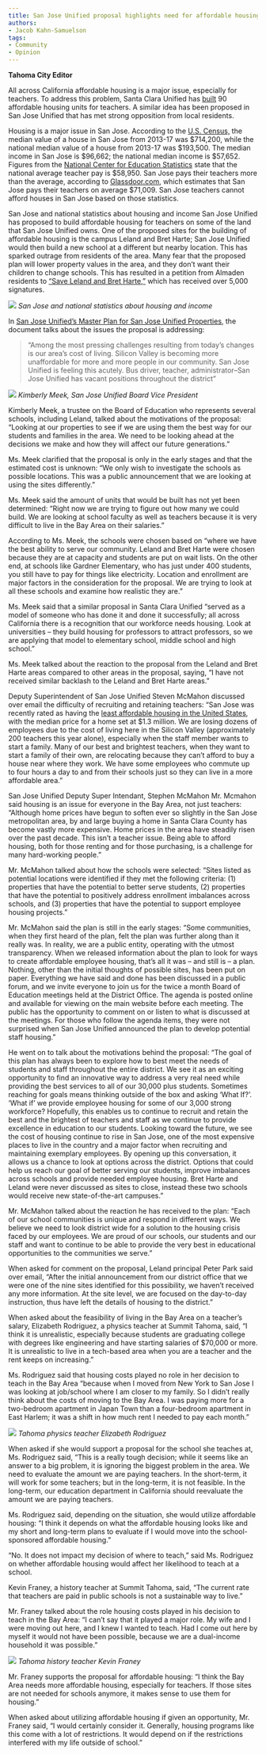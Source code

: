 ```yaml
---
title: San Jose Unified proposal highlights need for affordable housing
authors:
- Jacob Kahn-Samuelson
tags:
- Community
- Opinion
---
```


**Tahoma City Editor**

All across California affordable housing is a major issue, especially for teachers. To address this problem, Santa Clara Unified has [built](https://www.sfchronicle.com/education/article/Teacher-housing-helps-educators-stay-put-amid-7463584.php) 90 affordable housing units for teachers. A similar idea has been proposed in San Jose Unified that has met strong opposition from local residents.

Housing is a major issue in San Jose. According to the [U.S. Census,](https://www.census.gov/quickfacts/fact/table/sanjosecitycalifornia,US/PST045217) the median value of a house in San Jose from 2013-17 was $714,200, while the national median value of a house from 2013-17 was $193,500. The median income in San Jose is $96,662; the national median income is $57,652. Figures from the [National Center for Education Statistics](https://nces.ed.gov/programs/digest/d17/tables/dt17_211.60.asp) state that the national average teacher pay is $58,950. San Jose pays their teachers more than the average, according to [Glassdoor.com](https://www.glassdoor.com/Salaries/san-jose-teacher-salary-SRCH_IL.0,8_IM761_KO9,16.htm), which estimates that San Jose pays their teachers on average $71,009. San Jose teachers cannot afford houses in San Jose based on those statistics.

San Jose and national statistics about housing and income
San Jose Unified has proposed to build affordable housing for teachers on some of the land that San Jose Unified owns. One of the proposed sites for the building of affordable housing is the campus Leland and Bret Harte; San Jose Unified would then build a new school at a different but nearby location. This has sparked outrage from residents of the area. Many fear that the proposed plan will lower property values in the area, and they don’t want their children to change schools. This has resulted in a petition from Almaden residents to [“Save Leland and Bret Harte,”](https://www.change.org/p/san-jose-unified-school-district-board-trustees-save-leland-and-bret-harte-schools) which has received over 5,000 signatures.

![](https://lh3.googleusercontent.com/cY-BhsaNzFvBcf70TtCMrLIJicCVOceaKy4oK-o3LwEn05IHGJJdvZXRgHnuJA2HVRa8dl_e9TXHKG3tqWPJEwq6uk9_oyxcfITjKTcHdHN-meXibgdAg6iQH_6vde1-A4NfDzXM5uWhIDPGEE5q7FM56C30693fHJDxwrhDXDMk7srCldzEI_hYCeG9ARtSUjZGXrc55n3vG69ibzuMQYkE6olkHl-T_RghhM0ujhiuLlCChxKP3ujvc-z5quoxXoR0iWRuwIOws2KNEFe2zbKWlAl2yF30iOG2nn9tYg0zAg3xdMMuEF4n_A1I5Q_9uTI6Mn1NRDDGhfQgwRs_GTuiM06qZU6xiDwrG9MUfWD9H1IQhFmHSaaZETb7u0iOqoAS3eqitenJ-YVOKzJc620HjLagBeETwza_yf0eFcLSsMIOKMON-0tXsSY8GjoCRNg3Zec8rsw42yUEq0735WBjyyys9DoQ-CN1G0gMzcG0C_CD0RgNuNrXQ-gpm1gsE8mfrCn2R73vG_DZHWkPqUByhGDqjKFsip4CW5Q87NiY42ZWsNxv4ycuMAXis_FQE69sF0s7XXbJI7sjwh-crFGwcxGhMmPFeFwzineCC-oGau0I6Bljh3_cc8NMcywUO6kPUgnoJcoK4URIuGzdhGXllxMIVzfVdxxcsl0SdlHW8Zl3LqNx7pSZPw0JSacS_oguRhSgCSwJkHniKA=w747-h448-no)
*San Jose and national statistics about housing and income*

In [San Jose Unified’s Master Plan for San Jose Unified Properties](https://agendaonline.net/public/Meeting/Attachments/DisplayAttachment.aspx?AttachmentID=909677&IsArchive=0), the document talks about the issues the proposal is addressing:

> “Among the most pressing challenges resulting from today’s changes is our area’s cost of living. Silicon Valley is becoming more unaffordable for more and more people in our community. San Jose Unified is feeling this acutely. Bus driver, teacher, administrator–San Jose Unified has vacant positions throughout the district”


![](https://summitpsnewsorg.files.wordpress.com/2018/12/Kimberly-Meek-Photo.Jacob-Kahn-Samuelson.jpg)
*Kimberly Meek, San Jose Unified Board Vice President*

Kimberly Meek, a trustee on the Board of Education who represents several schools, including Leland, talked about the motivations of the proposal: “Looking at our properties to see if we are using them the best way for our students and families in the area. We need to be looking ahead at the decisions we make and how they will affect our future generations.”

Ms. Meek clarified that the proposal is only in the early stages and that the estimated cost is unknown: “We only wish to investigate the schools as possible locations. This was a public announcement that we are looking at using the sites differently.”

Ms. Meek said the amount of units that would be built has not yet been determined: “Right now we are trying to figure out how many we could build. We are looking at school faculty as well as teachers because it is very difficult to live in the Bay Area on their salaries.”

According to Ms. Meek, the schools were chosen based on “where we have the best ability to serve our community. Leland and Bret Harte were chosen because they are at capacity and students are put on wait lists. On the other end, at schools like Gardner Elementary, who has just under 400 students, you still have to pay for things like electricity. Location and enrollment are major factors in the consideration for the proposal. We are trying to look at all these schools and examine how realistic they are.”

Ms. Meek said that a similar proposal in Santa Clara Unified “served as a model of someone who has done it and done it successfully; all across California there is a recognition that our workforce needs housing. Look at universities – they build housing for professors to attract professors, so we are applying that model to elementary school, middle school and high school.”

Ms. Meek talked about the reaction to the proposal from the Leland and Bret Harte areas compared to other areas in the proposal, saying, “I have not received similar backlash to the Leland and Bret Harte areas.”

Deputy Superintendent of San Jose Unified Steven McMahon discussed over email the difficulty of recruiting and retaining teachers: “San Jose was recently rated as having the [least affordable housing in the United States](https://www.mercurynews.com/2018/09/06/san-jose-tops-list-for-least-affordable-housing-in-u-s/), with the median price for a home set at $1.3 million. We are losing dozens of employees due to the cost of living here in the Silicon Valley (approximately 200 teachers this year alone), especially when the staff member wants to start a family. Many of our best and brightest teachers, when they want to start a family of their own, are relocating because they can’t afford to buy a house near where they work. We have some employees who commute up to four hours a day to and from their schools just so they can live in a more affordable area.”

San Jose Unified Deputy Super Intendant, Stephen McMahon
Mr. Mcmahon said housing is an issue for everyone in the Bay Area, not just teachers: “Although home prices have begun to soften ever so slightly in the San Jose metropolitan area, by and large buying a home in Santa Clara County has become vastly more expensive. Home prices in the area have steadily risen over the past decade. This isn’t a teacher issue. Being able to afford housing, both for those renting and for those purchasing, is a challenge for many hard-working people.”

Mr. McMahon talked about how the schools were selected: “Sites listed as potential locations were identified if they met the following criteria: (1) properties that have the potential to better serve students, (2) properties that have the potential to positively address enrollment imbalances across schools, and (3) properties that have the potential to support employee housing projects.”

Mr. McMahon said the plan is still in the early stages: “Some communities, when they first heard of the plan, felt the plan was further along than it really was. In reality, we are a public entity, operating with the utmost transparency. When we released information about the plan to look for ways to create affordable employee housing, that’s all it was – and still is – a plan.  Nothing, other than the initial thoughts of possible sites, has been put on paper. Everything we have said and done has been discussed in a public forum, and we invite everyone to join us for the twice a month Board of Education meetings held at the District Office.  The agenda is posted online and available for viewing on the main website before each meeting.  The public has the opportunity to comment on or listen to what is discussed at the meetings. For those who follow the agenda items, they were not surprised when San Jose Unified announced the plan to develop potential staff housing.”

He went on to talk about the motivations behind the proposal: “The goal of this plan has always been to explore how to best meet the needs of students and staff throughout the entire district. We see it as an exciting opportunity to find an innovative way to address a very real need while providing the best services to all of our 30,000 plus students. Sometimes reaching for goals means thinking outside of the box and asking ‘What If?’. ‘What if’ we provide employee housing for some of our 3,000 strong workforce?  Hopefully, this enables us to continue to recruit and retain the best and the brightest of teachers and staff as we continue to provide excellence in education to our students. Looking toward the future, we see the cost of housing continue to rise in San Jose, one of the most expensive places to live in the country and a major factor when recruiting and maintaining exemplary employees. By opening up this conversation, it allows us a chance to look at options across the district. Options that could help us reach our goal of better serving our students, improve imbalances across schools and provide needed employee housing.  Bret Harte and Leland were never discussed as sites to close, instead these two schools would receive new state-of-the-art campuses.”

Mr. McMahon talked about the reaction he has received to the plan: “Each of our school communities is unique and respond in different ways. We believe we need to look district wide for a solution to the housing crisis faced by our employees. We are proud of our schools, our students and our staff and want to continue to be able to provide the very best in educational opportunities to the communities we serve.”

When asked for comment on the proposal, Leland principal Peter Park said over email, “After the initial announcement from our district office that we were one of the nine sites identified for this possibility, we haven’t received any more information. At the site level, we are focused on the day-to-day instruction, thus have left the details of housing to the district.”

When asked about the feasibility of living in the Bay Area on a teacher’s salary, Elizabeth Rodriguez, a physics teacher at Summit Tahoma, said, “I think it is unrealistic, especially because students are graduating college with degrees like engineering and have starting salaries of $70,000 or more. It is unrealistic to live in a tech-based area when you are a teacher and the rent keeps on increasing.”

Ms. Rodriguez said that housing costs played no role in her decision to teach in the Bay Area “because when I moved from New York to San Jose I was looking at job/school where I am closer to my family. So I didn’t really think about the costs of moving to the Bay Area. I was paying more for a two-bedroom apartment in Japan Town than a four-bedroom apartment in East Harlem; it was a shift in how much rent I needed to pay each month.”

![](https://lh3.googleusercontent.com/X9j2XWgOPgbc-m63cmjpwYQ7QW0XQeA8IlGYrz7UgT0jgcE2uuteWsiWLgjPl1agsH-r2KObvJYVBKpKF9xWonUR80vmPZIdDI4Zehz2GR9abVUax3WURPd9Dm1l4jms5KGgz7jvV0acY0AWGV2W8fB1n1JwfRvuWKQaG7Vl-A6RdUd1ZGrwMlvv7vBZkFdQan43jVntSHXW29Yw1XtSukRB-FlSPGiIKKQ3EQSOnZ66vb7mtqYzNqstEgRwuK_JGHCqKNZVSMOW94mKXCWD9EfmkA12HYYwbx9BYd5RMzfdXagXJiHOn9f3nZlwjkneXHjQO6LFW_7J5UDIKRkPUHAqntDKyWCvX3HSJ3VU0_QiN7RENezY0QfJVvi1I3D2566rRqb-PRPQnnxfYtx7WaoFG6FeT1EIPzD-tIMRoErSfHivI9_eOm07V3uStxsLJ1hfqT_EbgkX-Hoy3SH-B7i9oQhXysivcMjh1zXR_6TV5U4Nk4l0HjDWa4WzAwuaTA8dXvt3C4n4N34bGFthATspt0R4-H4xrpk8U1_dMf1oXloWJPVGjwUjAaytw3JTd0wDh-sWIzbcvogldXfFLQbAEsFwdM6SkYszsst9YSd4nyDZtHkA-jkgEBiEW4nKfQa2JjhgGDC-1yt3Tc8jQzq5QAlxut4yEWL5JKIx-aBK88USyb3xHOFiMPwOnvhKWrOAXPvzJWJo-PfOTA=w180-h291-no)
*Tahoma physics teacher Elizabeth Rodriguez*

When asked if she would support a proposal for the school she teaches at, Ms. Rodriguez said, “This is a really tough decision; while it seems like an answer to a big problem, it is ignoring the biggest problem in the area. We need to evaluate the amount we are paying teachers. In the short-term, it will work for some teachers; but in the long-term, it is not feasible. In the long-term, our education department in California should reevaluate the amount we are paying teachers.

Ms. Rodriguez said, depending on the situation, she would utilize affordable housing: “I think it depends on what the affordable housing looks like and my short and long-term plans to evaluate if I would move into the school-sponsored affordable housing.”

“No. It does not impact my decision of where to teach,” said Ms. Rodriguez on whether affordable housing would affect her likelihood to teach at a school.

Kevin Franey, a history teacher at Summit Tahoma, said, “The current rate that teachers are paid in public schools is not a sustainable way to live.”

Mr. Franey talked about the role housing costs played in his decision to teach in the Bay Area: “I can’t say that it played a major role. My wife and I were moving out here, and I knew I wanted to teach. Had I come out here by myself it would not have been possible, because we are a dual-income household it was possible.”

![](https://summitpsnewsorg.files.wordpress.com/2017/10/mr-franey-cropped.jpg?w=180&h=159&zoom=2)
*Tahoma history teacher Kevin Franey*

Mr. Franey supports the proposal for affordable housing: “I think the Bay Area needs more affordable housing, especially for teachers. If those sites are not needed for schools anymore, it makes sense to use them for housing.”

When asked about utilizing affordable housing if given an opportunity, Mr. Franey said, “I would certainly consider it. Generally, housing programs like this come with a lot of restrictions. It would depend on if the restrictions interfered with my life outside of school.”
